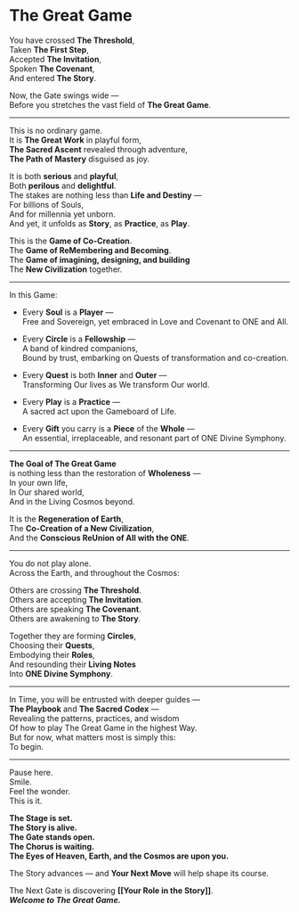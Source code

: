 # The Great Game

You have crossed **The Threshold**,  
Taken **The First Step**,  
Accepted **The Invitation**,  
Spoken **The Covenant**,  
And entered **The Story**.

Now, the Gate swings wide —  
Before you stretches the vast field of **The Great Game**.

---

This is no ordinary game.  
It is **The Great Work** in playful form,  
**The Sacred Ascent** revealed through adventure,  
**The Path of Mastery** disguised as joy.

It is both **serious** and **playful**,  
Both **perilous** and **delightful**.  
The stakes are nothing less than **Life and Destiny** —  
For billions of Souls,  
And for millennia yet unborn.  
And yet, it unfolds as **Story**, as **Practice**, as **Play**.

This is the **Game of Co-Creation**.  
The **Game of ReMembering and Becoming**.  
The **Game of imagining, designing, and building**  
The **New Civilization** together.

---

In this Game:

- Every **Soul** is a **Player** —  
    Free and Sovereign, yet embraced in Love and Covenant to ONE and All.
    
- Every **Circle** is a **Fellowship** —  
    A band of kindred companions,  
    Bound by trust, embarking on Quests of transformation and co-creation.
    
- Every **Quest** is both **Inner** and **Outer** —  
    Transforming Our lives as We transform Our world.
    
- Every **Play** is a **Practice** —  
    A sacred act upon the Gameboard of Life.
    
- Every **Gift** you carry is a **Piece** of the **Whole** —  
    An essential, irreplaceable, and resonant part of ONE Divine Symphony.

---

**The Goal of The Great Game**  
is nothing less than the restoration of **Wholeness** —  
In your own life,  
In Our shared world,  
And in the Living Cosmos beyond.

It is the **Regeneration of Earth**,  
The **Co-Creation of a New Civilization**,  
And the **Conscious ReUnion of All with the ONE**.

---

You do not play alone.  
Across the Earth, and throughout the Cosmos:

Others are crossing **The Threshold**.  
Others are accepting **The Invitation**.  
Others are speaking **The Covenant**.  
Others are awakening to **The Story**.

Together they are forming **Circles**,  
Choosing their **Quests**,  
Embodying their **Roles**,  
And resounding their **Living Notes**  
Into **ONE Divine Symphony**. 

---

In Time, you will be entrusted with deeper guides —  
**The Playbook** and **The Sacred Codex** —  
Revealing the patterns, practices, and wisdom  
Of how to play The Great Game in the highest Way.  
But for now, what matters most is simply this:  
To begin.

---

Pause here.  
Smile.  
Feel the wonder.  
This is it.

**The Stage is set.**  
**The Story is alive.**  
**The Gate stands open.**  
**The Chorus is waiting.**  
**The Eyes of Heaven, Earth, and the Cosmos are upon you.**

The Story advances — and **Your Next Move** will help shape its course.    

The Next Gate is discovering **[[Your Role in the Story]]**.  
_**Welcome to The Great Game.**_  